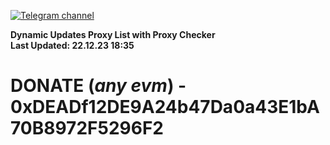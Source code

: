 [![Telegram channel](https://img.shields.io/endpoint?url=https://runkit.io/damiankrawczyk/telegram-badge/branches/master?url=https://t.me/n4z4v0d)](https://t.me/n4z4v0d) 

**Dynamic Updates Proxy List with Proxy Checker**  
**Last Updated: 22.12.23 18:35**

# DONATE (_any evm_) - 0xDEADf12DE9A24b47Da0a43E1bA70B8972F5296F2
